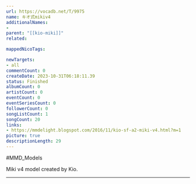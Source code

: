 ```yaml
---
url: https://vocadb.net/T/9975
name: キオ式mikiv4
additionalNames: 
- 
parent: "[[kio-miki]]"
related:

mappedNicoTags:

newTargets:
- all
commentCount: 0
createDate: 2023-10-31T06:18:11.39
status: Finished
albumCount: 0
artistCount: 0
eventCount: 0
eventSeriesCount: 0
followerCount: 0
songListCount: 1
songCount: 20
links: 
- https://mmdelight.blogspot.com/2016/11/kio-sf-a2-miki-v4.html?m=1
picture: true
descriptionLength: 29
---
```


#MMD_Models

Miki v4 model created by Kio.

---


